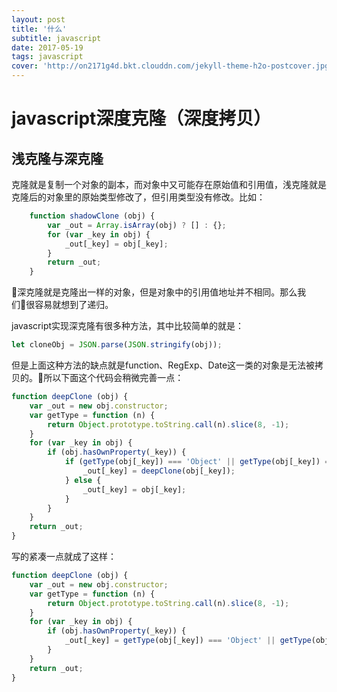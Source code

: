 ```yaml
---
layout: post
title: '什么'
subtitle: javascript
date: 2017-05-19
tags: javascript
cover: 'http://on2171g4d.bkt.clouddn.com/jekyll-theme-h2o-postcover.jpg'
---
```

# javascript深度克隆（深度拷贝）

## 浅克隆与深克隆

克隆就是复制一个对象的副本，而对象中又可能存在原始值和引用值，浅克隆就是克隆后的对象里的原始类型修改了，但引用类型没有修改。比如：

```js
    function shadowClone (obj) {
        var _out = Array.isArray(obj) ? [] : {};
        for (var _key in obj) {
            _out[_key] = obj[_key];
        }
        return _out;
    }
```

深克隆就是克隆出一样的对象，但是对象中的引用值地址并不相同。那么我们很容易就想到了递归。

javascript实现深克隆有很多种方法，其中比较简单的就是：

```js
let cloneObj = JSON.parse(JSON.stringify(obj));
```

但是上面这种方法的缺点就是function、RegExp、Date这一类的对象是无法被拷贝的。所以下面这个代码会稍微完善一点：
```js
function deepClone (obj) {
    var _out = new obj.constructor;
    var getType = function (n) {
        return Object.prototype.toString.call(n).slice(8, -1);
    }
    for (var _key in obj) {
        if (obj.hasOwnProperty(_key)) {
            if (getType(obj[_key]) === 'Object' || getType(obj[_key]) === 'Array') {
                _out[_key] = deepClone(obj[_key]);
            } else {
                _out[_key] = obj[_key];
            }
        }
    }
    return _out;
}
```

写的紧凑一点就成了这样：
```js
function deepClone (obj) {
    var _out = new obj.constructor;
    var getType = function (n) {
        return Object.prototype.toString.call(n).slice(8, -1);
    }
    for (var _key in obj) {
        if (obj.hasOwnProperty(_key)) {
            _out[_key] = getType(obj[_key]) === 'Object' || getType(obj[_key]) === 'Array' ? deepClone(obj[_key]) : obj[_key];
        }
    }
    return _out;
}
```
